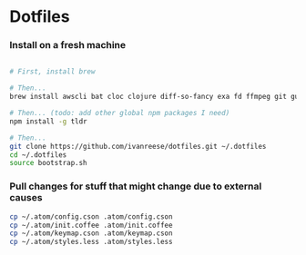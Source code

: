 # Dotfiles

### Install on a fresh machine
```bash

# First, install brew

# Then...
brew install awscli bat cloc clojure diff-so-fancy exa fd ffmpeg git guetzli heroku hub leiningen node planck prettyping rbenv rlwrap yarn

# Then... (todo: add other global npm packages I need)
npm install -g tldr

# Then...
git clone https://github.com/ivanreese/dotfiles.git ~/.dotfiles
cd ~/.dotfiles
source bootstrap.sh
```

### Pull changes for stuff that might change due to external causes
```bash
cp ~/.atom/config.cson .atom/config.cson
cp ~/.atom/init.coffee .atom/init.coffee
cp ~/.atom/keymap.cson .atom/keymap.cson
cp ~/.atom/styles.less .atom/styles.less
```
